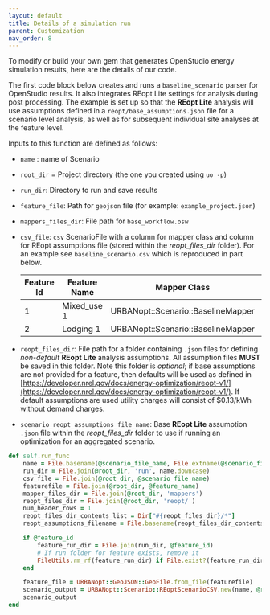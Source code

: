 ```yaml
---
layout: default
title: Details of a simulation run
parent: Customization
nav_order: 8
---
```


To modify or build your own gem that generates OpenStudio energy simulation results, here are the details of our code.

The first code block below creates and runs a `baseline_scenario` parser for OpenStudio results. It also integrates REopt Lite settings for analysis during post processing. The example is set up so that the **REopt Lite** analysis will use assumptions defined in a `reopt/base_assumptions.json` file for a scenario level analysis, as well as for subsequent individual site analyses at the feature level. 

Inputs to this function are defined as follows:

- `name` : name of Scenario
- `root_dir` = Project directory (the one you created using `uo -p`)
- `run_dir`: Directory to run and save results
- `feature_file`: Path for `geojson` file (for example: `example_project.json`)
- `mappers_files_dir`: File path for `base_workflow.osw`
- `csv_file`: `csv` ScenarioFile with a column for mapper class and column for REopt assumptions file (stored within the _reopt_files_dir_ folder). For an example see `baseline_scenario.csv` which is reproduced in part below.

  | Feature Id | Feature Name | Mapper Class                       | REopt Assumptions     |
  |------------|--------------|------------------------------------|-----------------------|
  | 1          | Mixed_use 1  | URBANopt::Scenario::BaselineMapper | base_assumptions.json |
  | 2          | Lodging 1    | URBANopt::Scenario::BaselineMapper | base_assumptions.json |

- `reopt_files_dir`: File path for a folder containing `.json` files for defining _non-default_ **REopt Lite** analysis assumptions. All assumption files **MUST** be saved in this folder. Note this folder is _optional_; if base assumptions are not provided for a feature, then defaults will be used as defined in [https://developer.nrel.gov/docs/energy-optimization/reopt-v1/](https://developer.nrel.gov/docs/energy-optimization/reopt-v1/). If default assumptions are used utility charges will consist of $0.13/kWh without demand charges.
- `scenario_reopt_assumptions_file_name`: Base **REopt Lite** assumption `.json` file within the _reopt_files_dir_ folder to use if running an optimization for an aggregated scenario.

```ruby
def self.run_func
    name = File.basename(@scenario_file_name, File.extname(@scenario_file_name))
    run_dir = File.join(@root_dir, 'run', name.downcase)
    csv_file = File.join(@root_dir, @scenario_file_name)
    featurefile = File.join(@root_dir, @feature_name)
    mapper_files_dir = File.join(@root_dir, 'mappers')
    reopt_files_dir = File.join(@root_dir, 'reopt/')
    num_header_rows = 1
    reopt_files_dir_contents_list = Dir["#{reopt_files_dir}/*"]
    reopt_assumptions_filename = File.basename(reopt_files_dir_contents_list[0])

    if @feature_id
        feature_run_dir = File.join(run_dir, @feature_id)
        # If run folder for feature exists, remove it
        FileUtils.rm_rf(feature_run_dir) if File.exist?(feature_run_dir)
    end

    feature_file = URBANopt::GeoJSON::GeoFile.from_file(featurefile)
    scenario_output = URBANopt::Scenario::REoptScenarioCSV.new(name, @root_dir, run_dir, feature_file, mapper_files_dir, csv_file, num_header_rows, reopt_files_dir, reopt_assumptions_filename)
    scenario_output
end
```
